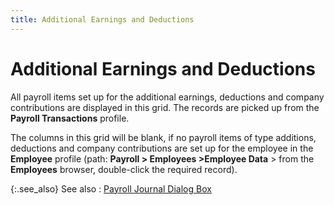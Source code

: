 ```yaml
---
title: Additional Earnings and Deductions
---
```


# Additional Earnings and Deductions


All payroll items set up for the additional earnings, deductions and  company contributions are displayed in this grid. The records are picked  up from the **Payroll Transactions**  profile.


The columns in this grid will be blank, if no payroll items of type  additions, deductions and company contributions are set up for the employee  in the **Employee** profile (path:  **Payroll &gt; Employees &gt;Employee Data**  > from the **Employees** browser,  double-click the required record).


{:.see_also}
See also
: [Payroll  Journal Dialog Box]({{site.prl_baseurl}}/payroll-process/creating-journal/viewing-a-payroll-journal/the_payroll_journal_browser.html)
